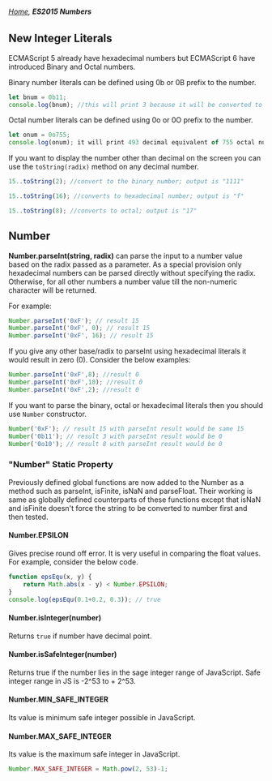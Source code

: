 ###### *[Home](https://tashbalrai.github.io)*, **ES2015 Numbers**

## New Integer Literals
ECMAScript 5 already have hexadecimal numbers but ECMAScript 6 have introduced Binary and Octal numbers. 

Binary number literals can be defined using 0b or 0B prefix to the number. 
```javascript
let bnum = 0b11;
console.log(bnum); //this will print 3 because it will be converted to decimal before rendering on the screen.
```

Octal number literals can be defined using 0o or 0O prefix to the number.
```javascript
let onum = 0o755;
console.log(onum); it will print 493 decimal equivalent of 755 octal number
```

If you want to display the number other than decimal on the screen you can use the ```toString(radix)``` method on any decimal number.
```javascript
15..toString(2); //convert to the binary number; output is "1111"

15..toString(16); //converts to hexadecimal number; output is "f"

15..toString(8); //converts to octal; output is "17"
```

## Number
**Number.parseInt(string, radix)** can parse the input to a number value based on the radix passed as a parameter. As a special provision only hexadecimal numbers can be parsed directly without specifying the radix. Otherwise, for all other numbers a number value till the non-numeric character will be returned.

For example:
```javascript
Number.parseInt('0xF'); // result 15
Number.parseInt('0xF', 0); // result 15
Number.parseInt('0xF', 16); // result 15
```

If you give any other base/radix to parseInt using hexadecimal literals it would result in zero (0). Consider the below examples:
```javascript
Number.parseInt('0xF',8); //result 0
Number.parseInt('0xF',10); //result 0
Number.parseInt('0xF',2); //result 0
```

If you want to parse the binary, octal or hexadecimal literals then you should use ```Number``` constructor.
```javascript
Number('0xF'); // result 15 with parseInt result would be same 15
Number('0b11'); // result 3 with parseInt result would be 0
Number('0o10'); // result 8 with parseInt result would be 0
```

### "Number" Static Property
Previously defined global functions are now added to the Number as a method such as parseInt, isFinite, isNaN and parseFloat. Their working is same as globally defined counterparts of these functions except that isNaN and isFinite doesn't force the string to be converted to number first and then tested.

#### Number.EPSILON
Gives precise round off error. It is very useful in comparing the float values. For example, consider the below code.

```javascript
function epsEqu(x, y) {
    return Math.abs(x - y) < Number.EPSILON;
}
console.log(epsEqu(0.1+0.2, 0.3)); // true
```

#### Number.isInteger(number)
Returns ```true``` if number have decimal point.

#### Number.isSafeInteger(number)
Returns true if the number lies in the sage integer range of JavaScript. Safe integer range in JS is -2^53 to + 2^53.

#### Number.MIN_SAFE_INTEGER
Its value is minimum safe integer possible in JavaScript.

#### Number.MAX_SAFE_INTEGER
Its value is the maximum safe integer in JavaScript.
```javascript
Number.MAX_SAFE_INTEGER = Math.pow(2, 53)-1;
```
